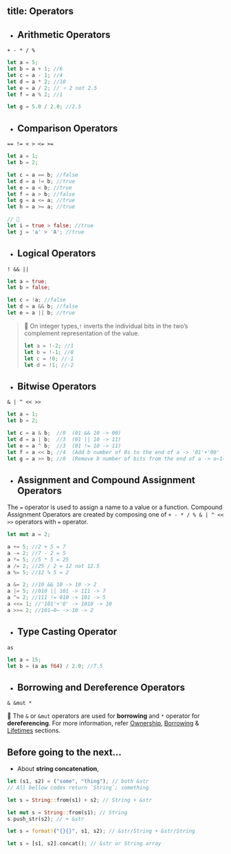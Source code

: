 title: Operators
---

- ## Arithmetic Operators
`+ - * / %`

```rust
let a = 5;
let b = a + 1; //6
let c = a - 1; //4
let d = a * 2; //10
let e = a / 2; // ⭐️ 2 not 2.5
let f = a % 2; //1

let g = 5.0 / 2.0; //2.5
```


- ## Comparison Operators
`== != < > <= >=`

```rust
let a = 1;
let b = 2;

let c = a == b; //false
let d = a != b; //true
let e = a < b; //true
let f = a > b; //false
let g = a <= a; //true
let h = a >= a; //true

// 🔎
let i = true > false; //true
let j = 'a' > 'A'; //true
```


- ## Logical Operators
`! && ||`

```rust
let a = true;
let b = false;

let c = !a; //false
let d = a && b; //false
let e = a || b; //true
```

> 🔎 On integer types,`!` inverts the individual bits in the two’s complement representation of the value.
>
> ```rust
> let a = !-2; //1
> let b = !-1; //0
> let c = !0; //-1
> let d = !1; //-2
> ```


- ## Bitwise Operators
`& | ^ << >>`

```rust
let a = 1;
let b = 2;

let c = a & b;  //0  (01 && 10 -> 00)
let d = a | b;  //3  (01 || 10 -> 11)
let e = a ^ b;  //3  (01 != 10 -> 11)
let f = a << b; //4  (Add b number of 0s to the end of a -> '01'+'00' -> 100)
let g = a >> b; //0  (Remove b number of bits from the end of a -> o̶1̶ -> 0)
```


- ## Assignment and Compound Assignment Operators

The `=` operator is used to assign a name to a value or a function. Compound Assignment Operators are created by composing one of `+ - * / % & | ^ << >>` operators with `=` operator.

```rust
let mut a = 2;

a += 5; //2 + 5 = 7
a -= 2; //7 - 2 = 5
a *= 5; //5 * 5 = 25
a /= 2; //25 / 2 = 12 not 12.5
a %= 5; //12 % 5 = 2

a &= 2; //10 && 10 -> 10 -> 2
a |= 5; //010 || 101 -> 111 -> 7
a ^= 2; //111 != 010 -> 101 -> 5
a <<= 1; //'101'+'0' -> 1010 -> 10
a >>= 2; //101̶0̶ -> 10 -> 2
```


- ## Type Casting Operator
`as`

```rust
let a = 15;
let b = (a as f64) / 2.0; //7.5
```


- ## Borrowing and Dereference Operators
`& &mut *`

🔎 The `&` or `&mut` operators are used for **borrowing** and `*` operator for **dereferencing**. For more information, refer [Ownership](c1.ownership.html), [Borrowing](c2.borrowing.html) & [Lifetimes](c3.lifetimes.html) sections.


## Before going to the next...

- About **string concatenation**,

```rust
let (s1, s2) = ("some", "thing"); // both &str
// All bellow codes return `String`; something

let s = String::from(s1) + s2; // String + &str

let mut s = String::from(s1); // String
s.push_str(s2); // + &str

let s = format!("{}{}", s1, s2); // &str/String + &str/String

let s = [s1, s2].concat(); // &str or String array
```
